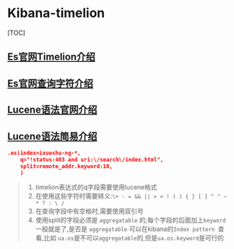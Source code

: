 # Kibana-timelion



[TOC]

## [Es官网Timelion介绍](https://www.elastic.co/guide/en/kibana/current/timelion.html)

## [Es官网查询字符介绍](https://www.elastic.co/guide/en/elasticsearch/reference/7.15/query-dsl-query-string-query.html)

## [Lucene语法官网介绍](https://lucene.apache.org/core/6_6_0/queryparser/org/apache/lucene/queryparser/classic/package-summary.html)



## [Lucene语法简易介绍](https://segmentfault.com/a/1190000002972420?utm_source=com.alibaba.android.rimet&utm_medium=social&utm_oi=956946400240537600)

```json
.es(index=ixueshu-ng-*,
	q="!status:403 and uri:\/search\/index.html",
	split=remote_addr.keyword:10,
	)
```

> 1. timelion表达式的q字段需要使用lucene格式
> 2. 在使用这些字符时需要转义:`\+ - = && || > < ! ( ) { } [ ] ^ " ~ * ? : \ /`
> 3. 在查询字段中有空格时,需要使用双引号
> 4. 使用split的字段必须是 `aggregatable` 的,每个字段的后面加上`keyword`一般就是了,是否是 `aggregatable` 可以在kibana的`Index pattern `查看,比如 `ua.os`是不可以`aggregatable`的,但是`ua.os.keyword`是可行的

